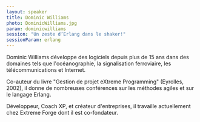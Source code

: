 ```yaml
---
layout: speaker
title: Dominic Williams
photo: DominicWilliams.jpg
param: dominicwilliams
session: "Un zeste d’Erlang dans le shaker!"
sessionParam: erlang
---
```


Dominic Williams développe des logiciels depuis plus de 15 ans dans des domaines tels que l'océanographie,
la signalisation ferroviaire, les télécommunications et Internet.

Co-auteur du livre "Gestion de projet eXtreme Programming" (Eyrolles, 2002),
il donne de nombreuses conférences sur les méthodes agiles et sur le langage Erlang.

Développeur, Coach XP, et créateur d'entreprises, il travaille actuellement chez Extreme Forge
dont il est co-fondateur.
